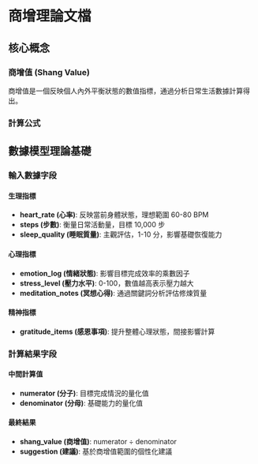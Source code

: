 # 商增理論文檔

## 核心概念

### 商增值 (Shang Value)

商增值是一個反映個人內外平衡狀態的數值指標，通過分析日常生活數據計算得出。

### 計算公式

## 數據模型理論基礎

### 輸入數據字段

#### 生理指標
- **heart_rate (心率)**: 反映當前身體狀態，理想範圍 60-80 BPM
- **steps (步數)**: 衡量日常活動量，目標 10,000 步
- **sleep_quality (睡眠質量)**: 主觀評估，1-10 分，影響基礎恢復能力

#### 心理指標
- **emotion_log (情緒狀態)**: 影響目標完成效率的乘數因子
- **stress_level (壓力水平)**: 0-100，數值越高表示壓力越大
- **meditation_notes (冥想心得)**: 通過關鍵詞分析評估修煉質量

#### 精神指標
- **gratitude_items (感恩事項)**: 提升整體心理狀態，間接影響計算

### 計算結果字段

#### 中間計算值
- **numerator (分子)**: 目標完成情況的量化值
- **denominator (分母)**: 基礎能力的量化值

#### 最終結果
- **shang_value (商增值)**: numerator ÷ denominator
- **suggestion (建議)**: 基於商增值範圍的個性化建議